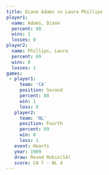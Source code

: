 ```yaml
---
title: Diane Adams vs Laura Phillips
player1:               
  name: Adams, Diane   
  percent: 88          
  wins: 1              
  losses: 0            
player2:               
  name: Phillips, Laura
  percent: 69          
  wins: 0              
  losses: 1            
games:
 - player1:          
     team: 'CA'      
     position: Second
     percent: 88     
     win: 1          
     loss: 0         
   player2:          
     team: 'NL'      
     position: Fourth
     percent: 69     
     win: 0          
     loss: 1         
   event: Hearts        
   year: 1989           
   draw: Round Robin(14)
   score: CA 7 - NL 4   
---
```

